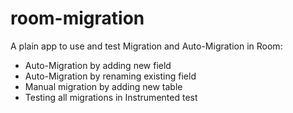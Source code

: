 # room-migration

A plain app to use and test Migration and Auto-Migration in Room:

- Auto-Migration by adding new field
- Auto-Migration by renaming existing field
- Manual migration by adding new table
- Testing all migrations in Instrumented test
